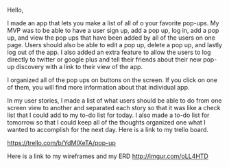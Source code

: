 Hello,

I made an app that lets you make a list of all of o your favorite pop-ups. My MVP was to be able to have a user sign up, add a pop up, log in, add a pop up, and view the pop ups that have been added by all of the users on one page. Users should also be able to edit a pop up, delete a pop up, and lastly log out of the app. I also added an extra feature to allow the users to log directly to twitter or google plus and tell their friends about their new pop-up discovery with a link to their view of the app. 

I organized all of the pop ups on buttons on the screen. If you click on one of them, you will find more information about that individual app. 

In my user stories, I made a list of what users should be able to do from one screen view to another and separated each story so that it was like a check list that I could add to my to-do list for today. I also made a to-do list for tomorrow so that I could keep all of the thoughts organized one what I wanted to accomplish for the next day. 
Here is a link to my trello board.

https://trello.com/b/YdMIXeTA/pop-up

Here is a link to my wireframes and my ERD
http://imgur.com/oLL4HTD
